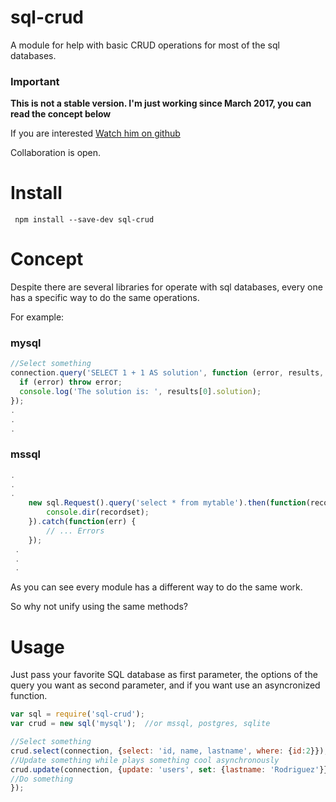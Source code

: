# sql-crud    
A module for help with basic CRUD operations for most of the sql databases.
    

### Important    

**This is not a stable version. I'm just working since March 2017, you can read the concept below**    

If you are interested [Watch him on github](https://github.com/cesarodriguez4/sql-crud)      
  
Collaboration is open.

# Install
`` npm install --save-dev sql-crud``

# Concept
Despite there are several libraries for operate with sql databases, every one has a specific way to do the same operations.    

For example:

### mysql
```javascript 
//Select something
connection.query('SELECT 1 + 1 AS solution', function (error, results, fields) {
  if (error) throw error;
  console.log('The solution is: ', results[0].solution);
});
.
.
.

```

### mssql
```javascript
.
.
.
    new sql.Request().query('select * from mytable').then(function(recordset) {
        console.dir(recordset);
    }).catch(function(err) {
        // ... Errors
    });
 .
 .
 .

```
As you can see every module has a different way to do the same work.    

So why not unify using the same methods?

# Usage
Just pass your favorite SQL database as first parameter, the options of the query you want as second parameter, and if you want use an asyncronized  function.
```javascript
var sql = require('sql-crud');
var crud = new sql('mysql');  //or mssql, postgres, sqlite

//Select something
crud.select(connection, {select: 'id, name, lastname', where: {id:2}});
//Update something while plays something cool asynchronously
crud.update(connection, {update: 'users', set: {lastname: 'Rodriguez'}}, function(error, results) {
//Do something
});
```








